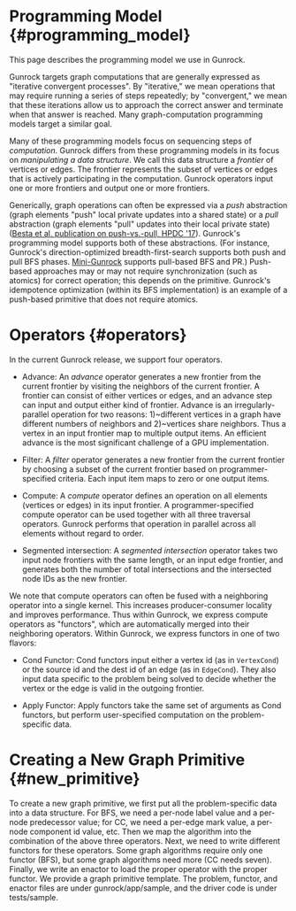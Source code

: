 Programming Model              {#programming_model}
=================

This page describes the programming model we use in Gunrock.

Gunrock targets graph computations that are generally expressed as "iterative convergent processes". By "iterative," we mean operations that may require running a series of steps repeatedly; by "convergent," we mean that these iterations allow us to approach the correct answer and terminate when that answer is reached. Many graph-computation programming models target a similar goal.

Many of these programming models focus on sequencing steps of _computation_.  Gunrock differs from these programming models in its focus on _manipulating a data structure_. We call this data structure a _frontier_ of vertices or edges. The frontier represents the subset of vertices or edges that is actively participating in the computation. Gunrock operators input one or more frontiers and output one or more frontiers.

Generically, graph operations can often be expressed via a _push_ abstraction (graph elements "push" local private updates into a shared state) or a _pull_ abstraction (graph elements "pull" updates into their local private state) ([Besta et al. publication on push-vs.-pull, HPDC '17](https://htor.inf.ethz.ch/publications/index.php?pub=281)). Gunrock's programming model supports both of these abstractions. (For instance, Gunrock's direction-optimized breadth-first-search supports both push and pull BFS phases. [Mini-Gunrock](https://github.com/gunrock/mini) supports pull-based BFS and PR.) Push-based approaches may or may not require synchronization (such as atomics) for correct operation; this depends on the primitive. Gunrock's idempotence optimization (within its BFS implementation) is an example of a push-based primitive that does not require atomics.

Operators                       {#operators}
=========

In the current Gunrock release, we support four operators.

+ Advance: An _advance_ operator generates a new frontier from the current frontier by visiting the neighbors of the current frontier. A frontier can consist of either vertices or edges, and an advance step can input and output either kind of frontier. Advance is an irregularly-parallel operation for  two reasons: 1)~different vertices in a graph have different numbers of neighbors and 2)~vertices share neighbors. Thus a vertex in an input frontier map to multiple output items. An efficient advance is the most significant challenge of a GPU implementation.

+ Filter:  A _filter_ operator generates a new frontier from the current frontier by choosing a subset of the current frontier based on programmer-specified criteria. Each input item maps to zero or one output items.

+ Compute: A _compute_ operator defines an operation on all elements (vertices or edges) in its input frontier. A programmer-specified compute operator can be used together with all three traversal operators. Gunrock performs that operation in parallel across all elements without regard to order.

+ Segmented intersection: A _segmented intersection_ operator takes two input node frontiers with the same length, or an input edge frontier, and generates both the number of total intersections and the intersected node IDs as the
  new frontier.

We note that compute operators can often be fused with a neighboring operator into a single kernel. This increases producer-consumer locality and improves performance. Thus within Gunrock, we express compute operators as "functors", which are automatically merged into their neighboring operators. Within Gunrock, we express functors in one of two flavors:

+ Cond Functor:
Cond functors input either a vertex id (as in `VertexCond`) or the source id
and the dest id of an edge (as in `EdgeCond`). They also input data specific to
the problem being solved to decide whether the vertex or the edge is valid in
the outgoing frontier.

+ Apply Functor:
Apply functors take the same set of arguments as Cond functors, but perform
user-specified computation on the problem-specific data.

Creating a New Graph Primitive         {#new_primitive}
==============================

To create a new graph primitive, we first put all the problem-specific data
into a data structure. For BFS, we need a per-node label value and a per-node
predecessor value; for CC, we need a per-edge mark value, a per-node component
id value, etc. Then we map the algorithm into the combination of the above
three operators. Next, we need to write different functors for these operators.
Some graph algorithms require only one functor (BFS), but some graph algorithms
need more (CC needs seven). Finally, we write an enactor to load the proper
operator with the proper functor. We provide a graph primitive template. The
problem, functor, and enactor files are under gunrock/app/sample, and the
driver code is under tests/sample.
